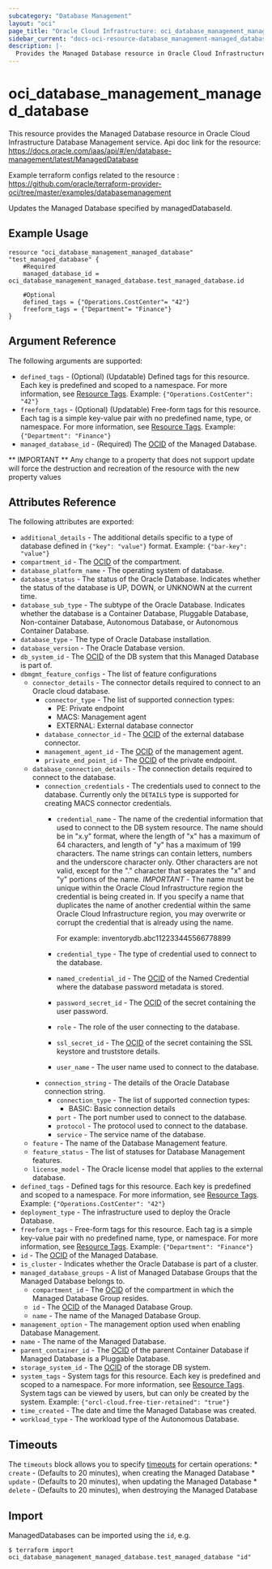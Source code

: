 ```yaml
---
subcategory: "Database Management"
layout: "oci"
page_title: "Oracle Cloud Infrastructure: oci_database_management_managed_database"
sidebar_current: "docs-oci-resource-database_management-managed_database"
description: |-
  Provides the Managed Database resource in Oracle Cloud Infrastructure Database Management service
---
```


# oci_database_management_managed_database
This resource provides the Managed Database resource in Oracle Cloud Infrastructure Database Management service.
Api doc link for the resource: https://docs.oracle.com/iaas/api/#/en/database-management/latest/ManagedDatabase

Example terraform configs related to the resource : https://github.com/oracle/terraform-provider-oci/tree/master/examples/databasemanagement

Updates the Managed Database specified by managedDatabaseId.


## Example Usage

```hcl
resource "oci_database_management_managed_database" "test_managed_database" {
	#Required
	managed_database_id = oci_database_management_managed_database.test_managed_database.id

	#Optional
	defined_tags = {"Operations.CostCenter"= "42"}
	freeform_tags = {"Department"= "Finance"}
}
```

## Argument Reference

The following arguments are supported:

* `defined_tags` - (Optional) (Updatable) Defined tags for this resource. Each key is predefined and scoped to a namespace. For more information, see [Resource Tags](https://docs.cloud.oracle.com/iaas/Content/General/Concepts/resourcetags.htm). Example: `{"Operations.CostCenter": "42"}` 
* `freeform_tags` - (Optional) (Updatable) Free-form tags for this resource. Each tag is a simple key-value pair with no predefined name, type, or namespace. For more information, see [Resource Tags](https://docs.cloud.oracle.com/iaas/Content/General/Concepts/resourcetags.htm). Example: `{"Department": "Finance"}` 
* `managed_database_id` - (Required) The [OCID](https://docs.cloud.oracle.com/iaas/Content/General/Concepts/identifiers.htm) of the Managed Database.


** IMPORTANT **
Any change to a property that does not support update will force the destruction and recreation of the resource with the new property values

## Attributes Reference

The following attributes are exported:

* `additional_details` - The additional details specific to a type of database defined in `{"key": "value"}` format. Example: `{"bar-key": "value"}` 
* `compartment_id` - The [OCID](https://docs.cloud.oracle.com/iaas/Content/General/Concepts/identifiers.htm) of the compartment.
* `database_platform_name` - The operating system of database.
* `database_status` - The status of the Oracle Database. Indicates whether the status of the database is UP, DOWN, or UNKNOWN at the current time. 
* `database_sub_type` - The subtype of the Oracle Database. Indicates whether the database is a Container Database, Pluggable Database, Non-container Database, Autonomous Database, or Autonomous Container Database. 
* `database_type` - The type of Oracle Database installation.
* `database_version` - The Oracle Database version.
* `db_system_id` - The [OCID](https://docs.cloud.oracle.com/iaas/Content/General/Concepts/identifiers.htm) of the DB system that this Managed Database is part of. 
* `dbmgmt_feature_configs` - The list of feature configurations
	* `connector_details` - The connector details required to connect to an Oracle cloud database.
		* `connector_type` - The list of supported connection types:
			* PE: Private endpoint
			* MACS: Management agent
			* EXTERNAL: External database connector 
		* `database_connector_id` - The [OCID](https://docs.cloud.oracle.com/iaas/Content/General/Concepts/identifiers.htm) of the external database connector.
		* `management_agent_id` - The [OCID](https://docs.cloud.oracle.com/iaas/Content/General/Concepts/identifiers.htm) of the management agent.
		* `private_end_point_id` - The [OCID](https://docs.cloud.oracle.com/iaas/Content/General/Concepts/identifiers.htm) of the private endpoint.
	* `database_connection_details` - The connection details required to connect to the database.
		* `connection_credentials` - The credentials used to connect to the database. Currently only the `DETAILS` type is supported for creating MACS connector credentials. 
			* `credential_name` - The name of the credential information that used to connect to the DB system resource. The name should be in "x.y" format, where the length of "x" has a maximum of 64 characters, and length of "y" has a maximum of 199 characters. The name strings can contain letters, numbers and the underscore character only. Other characters are not valid, except for the "." character that separates the "x" and "y" portions of the name. *IMPORTANT* - The name must be unique within the Oracle Cloud Infrastructure region the credential is being created in. If you specify a name that duplicates the name of another credential within the same Oracle Cloud Infrastructure region, you may overwrite or corrupt the credential that is already using the name.

				For example: inventorydb.abc112233445566778899 
			* `credential_type` - The type of credential used to connect to the database.
			* `named_credential_id` - The [OCID](https://docs.cloud.oracle.com/iaas/Content/General/Concepts/identifiers.htm) of the Named Credential where the database password metadata is stored. 
			* `password_secret_id` - The [OCID](https://docs.cloud.oracle.com/iaas/Content/General/Concepts/identifiers.htm) of the secret containing the user password.
			* `role` - The role of the user connecting to the database.
			* `ssl_secret_id` - The [OCID](https://docs.cloud.oracle.com/iaas/Content/General/Concepts/identifiers.htm) of the secret containing the SSL keystore and truststore details.
			* `user_name` - The user name used to connect to the database.
		* `connection_string` - The details of the Oracle Database connection string. 
			* `connection_type` - The list of supported connection types:
				* BASIC: Basic connection details 
			* `port` - The port number used to connect to the database.
			* `protocol` - The protocol used to connect to the database.
			* `service` - The service name of the database.
	* `feature` - The name of the Database Management feature.
	* `feature_status` - The list of statuses for Database Management features. 
	* `license_model` - The Oracle license model that applies to the external database. 
* `defined_tags` - Defined tags for this resource. Each key is predefined and scoped to a namespace. For more information, see [Resource Tags](https://docs.cloud.oracle.com/iaas/Content/General/Concepts/resourcetags.htm). Example: `{"Operations.CostCenter": "42"}` 
* `deployment_type` - The infrastructure used to deploy the Oracle Database.
* `freeform_tags` - Free-form tags for this resource. Each tag is a simple key-value pair with no predefined name, type, or namespace. For more information, see [Resource Tags](https://docs.cloud.oracle.com/iaas/Content/General/Concepts/resourcetags.htm). Example: `{"Department": "Finance"}` 
* `id` - The [OCID](https://docs.cloud.oracle.com/iaas/Content/General/Concepts/identifiers.htm) of the Managed Database.
* `is_cluster` - Indicates whether the Oracle Database is part of a cluster.
* `managed_database_groups` - A list of Managed Database Groups that the Managed Database belongs to.
	* `compartment_id` - The [OCID](https://docs.cloud.oracle.com/iaas/Content/General/Concepts/identifiers.htm) of the compartment in which the Managed Database Group resides.
	* `id` - The [OCID](https://docs.cloud.oracle.com/iaas/Content/General/Concepts/identifiers.htm) of the Managed Database Group.
	* `name` - The name of the Managed Database Group.
* `management_option` - The management option used when enabling Database Management.
* `name` - The name of the Managed Database.
* `parent_container_id` - The [OCID](https://docs.cloud.oracle.com/iaas/Content/General/Concepts/identifiers.htm) of the parent Container Database if Managed Database is a Pluggable Database. 
* `storage_system_id` - The [OCID](https://docs.cloud.oracle.com/iaas/Content/General/Concepts/identifiers.htm) of the storage DB system.
* `system_tags` - System tags for this resource. Each key is predefined and scoped to a namespace. For more information, see [Resource Tags](https://docs.cloud.oracle.com/iaas/Content/General/Concepts/resourcetags.htm). System tags can be viewed by users, but can only be created by the system.  Example: `{"orcl-cloud.free-tier-retained": "true"}` 
* `time_created` - The date and time the Managed Database was created.
* `workload_type` - The workload type of the Autonomous Database.

## Timeouts

The `timeouts` block allows you to specify [timeouts](https://registry.terraform.io/providers/oracle/oci/latest/docs/guides/changing_timeouts) for certain operations:
	* `create` - (Defaults to 20 minutes), when creating the Managed Database
	* `update` - (Defaults to 20 minutes), when updating the Managed Database
	* `delete` - (Defaults to 20 minutes), when destroying the Managed Database


## Import

ManagedDatabases can be imported using the `id`, e.g.

```
$ terraform import oci_database_management_managed_database.test_managed_database "id"
```

